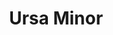 ---
title: "Ursa Minor"
hashtag: ursa-minor
borders:
  - Draco
  - Camelopardalis
  - Cepheus
tags:
  - Bear
  - Constellation
---